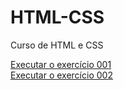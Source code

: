 # HTML-CSS
 Curso de HTML e CSS

<a href="https://evanclayton.github.io/HTML-CSS/exerc%C3%ADcios/exer001/index.html">Executar o exercício 001</a>
<br>
<a href="https://evanclayton.github.io/HTML-CSS/exerc%C3%ADcios/exer002/index.html">Executar o exercício 002</a>